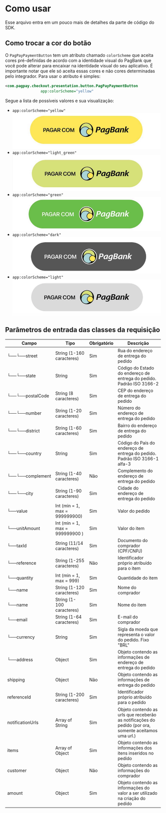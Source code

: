# Como usar

Esse arquivo entra em um pouco mais de detalhes da parte de código do SDK.

## Como trocar a cor do botão

O `PagPayPaymentButton` tem um atributo chamado `colorScheme` que aceita cores pré-definidas de acordo com a identidade visual do PagBank que você pode alterar para encaixar na identidade visual do seu aplicativo. É importante notar que ele só aceita essas cores e não cores determinadas pelo integrador. Para usar o atributo é simples:

```XML
<com.pagpay.checkout.presentation.button.PagPayPaymentButton
                app:colorScheme="yellow"
```

Segue a lista de possíveis valores e sua visualização:

* `app:colorScheme="yellow"` ![](images/example_yellow_button.png)
* `app:colorScheme="light_green"` ![](images/example_light_green_button.png)
* `app:colorScheme="green"` ![](images/example_green_button.png)
* `app:colorScheme="dark"` ![](images/example_dark_button.png)
* `app:colorScheme="light"` ![](images/example_light_button.png)

## Parâmetros de entrada das classes da requisição

|      Campo       |              Tipo               | Obrigatório |                                               Descrição                                               |
|------------------|---------------------------------|-------------|-------------------------------------------------------------------------------------------------------|
|   └──└──street   |    String (1-160 caracteres)    |     Sim     |                                 Rua do endereço de entrega do pedido                                  |
|   └──└──state    |             String              |     Sim     |                 Código do Estado do endereço de entrega do pedido. Padrão ISO 3166-2                  |
| └──└──postalCode |      String (8 caracteres)      |     Sim     |                                 CEP do endereço de entrega do pedido                                  |
|   └──└──number   |    String (1-20 caracteres)     |     Sim     |                                Número do endereço de entrega do pedido                                |
|  └──└──district  |    String (1-60 caracteres)     |     Sim     |                                Bairro do endereço de entrega do pedido                                |
|  └──└──country   |             String              |     Sim     |               Código do País do endereço de entrega do pedido. Padrão ISO 3166-1 alfa-3               |
| └──└──complement |    String (1-40 caracteres)     |     Não     |                             Complemento do endereço de entrega do pedido                              |
|    └──└──city    |    String (1-90 caracteres)     |     Sim     |                                Cidade do endereço de entrega do pedido                                |
|     └──value     | Int (min = 1, max = 999999900)  |     Sim     |                                            Valor do pedido                                            |
|  └──unitAmount   | Int (min = 1, max = 999999900 ) |     Sim     |                                             Valor do item                                             |
|     └──taxId     |    String (11/14 caracteres)    |     Sim     |                                   Documento do comprador (CPF/CNPJ)                                   |
|   └──reference   |    String (1-255 caracteres)    |     Não     |                             Identificador próprio atribuído para o item                               |
|   └──quantity    |    Int (min = 1, max = 999)     |     Sim     |                                          Quantidade do item                                           |
|     └──name      |    String (1-120 caracteres)    |     Sim     |                                           Nome do comprador                                           |
|     └──name      |   String (1-100  caracteres)    |     Sim     |                                             Nome do item                                              |
|     └──email     |    String (1-64 caracteres)     |     Sim     |                                          E-mail do comprador                                          |
|   └──currency    |             String              |     Sim     |                      Sigla da moeda que representa o valor do pedido. Fixo "BRL"                      |
|    └──address    |             Object              |     Sim     |                    Objeto contendo as informações de endereço de entrega do pedido                    |
|     shipping     |             Object              |     Não     |                          Objeto contendo as informações de entrega do pedido                          |
|   referenceId    |    String (1-200 caracteres)    |     Sim     |                             Identificador próprio atribuído para o pedido                             |
| notificationUrls |         Array of String         |     Sim     | Objeto contendo as urls que receberão as notificações do pedido (por ora, somente aceitamos uma url.) |
|      items       |         Array of Object         |     Sim     |                     Objeto contendo as informações dos itens inseridos no pedido                      |
|     customer     |             Object              |     Não     |                              Objeto contendo as informações do comprador                              |
|      amount      |             Object              |     Sim     |             Objeto contendo as informações do valor a ser utilizado na criação do pedido              |

